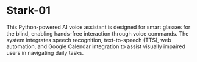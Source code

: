 # Stark-01
This Python-powered AI voice assistant is designed for smart glasses for the blind, enabling hands-free interaction through voice commands. The system integrates speech recognition, text-to-speech (TTS), web automation, and Google Calendar integration to assist visually impaired users in navigating daily tasks.
